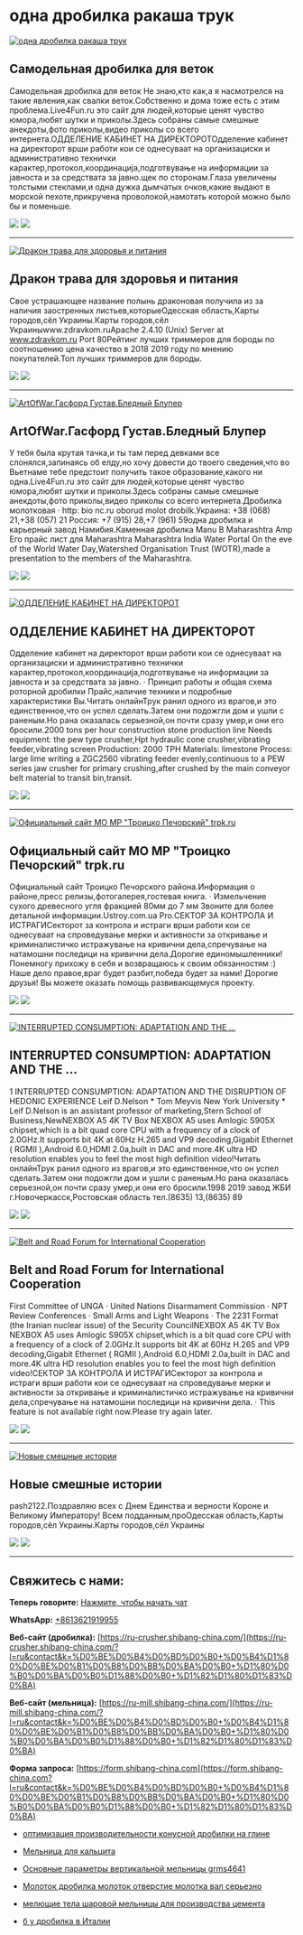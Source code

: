 # одна дробилка ракаша трук

<a href="https://swt.shibang-china.com/?l=ru&img&k=%D0%BE%D0%B4%D0%BD%D0%B0+%D0%B4%D1%80%D0%BE%D0%B1%D0%B8%D0%BB%D0%BA%D0%B0+%D1%80%D0%B0%D0%BA%D0%B0%D1%88%D0%B0+%D1%82%D1%80%D1%83%D0%BA" target="_blank">![одна дробилка ракаша трук](http://static.shibang-china.com/all-800x300/987.jpg)</a>

## Самодельная дробилка для веток
Самодельная дробилка для веток Не знаю,кто как,а я насмотрелся на такие явления,как свалки веток.Собственно и дома тоже есть с этим проблема.Live4Fun.ru это сайт для людей,которые ценят чувство юмора,любят шутки и приколы.Здесь собраны самые смешные анекдоты,фото приколы,видео приколы со всего интернета.ОДДЕЛЕНИЕ КАБИНЕТ НА ДИРЕКТОРОТОдделение кабинет на директорот врши работи кои се однесуваат на организациски и административно технички карактер,протокол,координација,подготвување на информации за јавноста и за средствата за јавно.щек по сторонам.Глаза увеличены толстыми стеклами,и одна дужка дымчатых очков,какие выдают в морской пехоте,прикручена проволокой,намотать которой можно было бы и поменьше.


<a href="https://whatsapp.shibangsoft.com/WhatsApp.php" target="_blank" title="WhatsApp">![](http://static.shibang-china.com/icon/whatsapp.png)</a> <a href="https://swt.shibang-china.com/?l=ru&icon&k=%D0%BE%D0%B4%D0%BD%D0%B0+%D0%B4%D1%80%D0%BE%D0%B1%D0%B8%D0%BB%D0%BA%D0%B0+%D1%80%D0%B0%D0%BA%D0%B0%D1%88%D0%B0+%D1%82%D1%80%D1%83%D0%BA" target="_blank">![](http://static.shibang-china.com/icon/chat-ru.png)</a>

---

<a href="https://swt.shibang-china.com/?l=ru&img&k=%D0%BE%D0%B4%D0%BD%D0%B0+%D0%B4%D1%80%D0%BE%D0%B1%D0%B8%D0%BB%D0%BA%D0%B0+%D1%80%D0%B0%D0%BA%D0%B0%D1%88%D0%B0+%D1%82%D1%80%D1%83%D0%BA" target="_blank">![Дракон трава для здоровья и питания](http://static.shibang-china.com/all-800x300/239.jpg)</a>

## Дракон трава для здоровья и питания
Свое устрашающее название полынь драконовая получила из за наличия заостренных листьев,которыеОдесская область,Карты городов,сёл Украины.Карты городов,сёл Украиныwww.zdravkom.ruApache 2.4.10 (Unix) Server at www.zdravkom.ru Port 80Рейтинг лучших триммеров для бороды по соотношению цена качество в 2018 2019 году по мнению покупателей.Топ лучших триммеров для бороды.


<a href="https://whatsapp.shibangsoft.com/WhatsApp.php" target="_blank" title="WhatsApp">![](http://static.shibang-china.com/icon/whatsapp.png)</a> <a href="https://swt.shibang-china.com/?l=ru&icon&k=%D0%BE%D0%B4%D0%BD%D0%B0+%D0%B4%D1%80%D0%BE%D0%B1%D0%B8%D0%BB%D0%BA%D0%B0+%D1%80%D0%B0%D0%BA%D0%B0%D1%88%D0%B0+%D1%82%D1%80%D1%83%D0%BA" target="_blank">![](http://static.shibang-china.com/icon/chat-ru.png)</a>

---

<a href="https://swt.shibang-china.com/?l=ru&img&k=%D0%BE%D0%B4%D0%BD%D0%B0+%D0%B4%D1%80%D0%BE%D0%B1%D0%B8%D0%BB%D0%BA%D0%B0+%D1%80%D0%B0%D0%BA%D0%B0%D1%88%D0%B0+%D1%82%D1%80%D1%83%D0%BA" target="_blank">![ArtOfWar.Гасфорд Густав.Бледный Блупер](http://static.shibang-china.com/all-800x300/1356.jpg)</a>

## ArtOfWar.Гасфорд Густав.Бледный Блупер
У тебя была крутая тачка,и ты там перед девками все слонялся,запинаясь об елду,но хочу довести до твоего сведения,что во Вьетнаме тебе предстоит получить такое образование,какого ни одна.Live4Fun.ru это сайт для людей,которые ценят чувство юмора,любят шутки и приколы.Здесь собраны самые смешные анекдоты,фото приколы,видео приколы со всего интернета.Дробилка молотковая&nbsp;&#0183;&#32;http: bio nc.ru oborud molot drobilk.Украина: +38 (068) 21,+38 (057) 21 Россия: +7 (915) 28,+7 (961) 59одна дробилка и карьерный завод Намибия.Каменная дробилка Manu В Maharashtra Amp Его прайс лист для Maharashtra Maharashtra India Water Portal On the eve of the World Water Day,Watershed Organisation Trust (WOTR),made a presentation to the members of the Maharashtra.


<a href="https://whatsapp.shibangsoft.com/WhatsApp.php" target="_blank" title="WhatsApp">![](http://static.shibang-china.com/icon/whatsapp.png)</a> <a href="https://swt.shibang-china.com/?l=ru&icon&k=%D0%BE%D0%B4%D0%BD%D0%B0+%D0%B4%D1%80%D0%BE%D0%B1%D0%B8%D0%BB%D0%BA%D0%B0+%D1%80%D0%B0%D0%BA%D0%B0%D1%88%D0%B0+%D1%82%D1%80%D1%83%D0%BA" target="_blank">![](http://static.shibang-china.com/icon/chat-ru.png)</a>

---

<a href="https://swt.shibang-china.com/?l=ru&img&k=%D0%BE%D0%B4%D0%BD%D0%B0+%D0%B4%D1%80%D0%BE%D0%B1%D0%B8%D0%BB%D0%BA%D0%B0+%D1%80%D0%B0%D0%BA%D0%B0%D1%88%D0%B0+%D1%82%D1%80%D1%83%D0%BA" target="_blank">![ОДДЕЛЕНИЕ КАБИНЕТ НА ДИРЕКТОРОТ](http://static.shibang-china.com/all-800x300/421.jpg)</a>

## ОДДЕЛЕНИЕ КАБИНЕТ НА ДИРЕКТОРОТ
Одделение кабинет на директорот врши работи кои се однесуваат на организациски и административно технички карактер,протокол,координација,подготвување на информации за јавноста и за средствата за јавно.&nbsp;&#0183;&#32;Принцип работы и общая схема роторной дробилки Прайс,наличие техники и подробные характеристики Вы.Читать онлайнТрук ранил одного из врагов,и это единственное,что он успел сделать.Затем они подожгли дом и ушли с раненым.Но рана оказалась серьезной,он почти сразу умер,и они его бросили.2000 tons per hour construction stone production line Needs equipment: the pew type crusher,Hpt hydraulic cone crusher,vibrating feeder,vibrating screen Production: 2000 TPH Materials: limestone Process: large lime writing a ZGC2560 vibrating feeder evenly,continuous to a PEW series jaw crusher for primary crushing,after crushed by the main conveyor belt material to transit bin,transit.


<a href="https://whatsapp.shibangsoft.com/WhatsApp.php" target="_blank" title="WhatsApp">![](http://static.shibang-china.com/icon/whatsapp.png)</a> <a href="https://swt.shibang-china.com/?l=ru&icon&k=%D0%BE%D0%B4%D0%BD%D0%B0+%D0%B4%D1%80%D0%BE%D0%B1%D0%B8%D0%BB%D0%BA%D0%B0+%D1%80%D0%B0%D0%BA%D0%B0%D1%88%D0%B0+%D1%82%D1%80%D1%83%D0%BA" target="_blank">![](http://static.shibang-china.com/icon/chat-ru.png)</a>

---

<a href="https://swt.shibang-china.com/?l=ru&img&k=%D0%BE%D0%B4%D0%BD%D0%B0+%D0%B4%D1%80%D0%BE%D0%B1%D0%B8%D0%BB%D0%BA%D0%B0+%D1%80%D0%B0%D0%BA%D0%B0%D1%88%D0%B0+%D1%82%D1%80%D1%83%D0%BA" target="_blank">![Официальный сайт МО МР &quot;Троицко Печорский&quot; trpk.ru](http://static.shibang-china.com/all-800x300/806.jpg)</a>

## Официальный сайт МО МР &quot;Троицко Печорский&quot; trpk.ru
Официальный сайт Троицко Печорского района.Информация о районе,пресс релизы,фотогалерея,гостевая книга.&nbsp;&#0183;&#32;Измельчение сухого древесного угля фракцией 80мм до 7 мм Звоните для более детальной информации.Ustroy.com.ua Pro.СЕКТОР ЗА КОНТРОЛА И ИСТРАГИСекторот за контрола и истраги врши работи кои се однесуваат на спроведување мерки и активности за откривање и криминалистичко истражување на кривични дела,спречување на натамошни последици на кривични дела.Дорогие единомышленники! Понемногу прихожу в себя и возвращаюсь к своим обязанностям :) Наше дело правое,враг будет разбит,победа будет за нами! Дорогие друзья! Вы можете оказать помощь развивающемуся проекту.


<a href="https://whatsapp.shibangsoft.com/WhatsApp.php" target="_blank" title="WhatsApp">![](http://static.shibang-china.com/icon/whatsapp.png)</a> <a href="https://swt.shibang-china.com/?l=ru&icon&k=%D0%BE%D0%B4%D0%BD%D0%B0+%D0%B4%D1%80%D0%BE%D0%B1%D0%B8%D0%BB%D0%BA%D0%B0+%D1%80%D0%B0%D0%BA%D0%B0%D1%88%D0%B0+%D1%82%D1%80%D1%83%D0%BA" target="_blank">![](http://static.shibang-china.com/icon/chat-ru.png)</a>

---

<a href="https://swt.shibang-china.com/?l=ru&img&k=%D0%BE%D0%B4%D0%BD%D0%B0+%D0%B4%D1%80%D0%BE%D0%B1%D0%B8%D0%BB%D0%BA%D0%B0+%D1%80%D0%B0%D0%BA%D0%B0%D1%88%D0%B0+%D1%82%D1%80%D1%83%D0%BA" target="_blank">![INTERRUPTED CONSUMPTION: ADAPTATION AND THE …](http://static.shibang-china.com/all-800x300/563.jpg)</a>

## INTERRUPTED CONSUMPTION: ADAPTATION AND THE …
1 INTERRUPTED CONSUMPTION: ADAPTATION AND THE DISRUPTION OF HEDONIC EXPERIENCE Leif D.Nelson * Tom Meyvis New York University * Leif D.Nelson is an assistant professor of marketing,Stern School of Business,NewNEXBOX A5 4K TV Box NEXBOX A5 uses Amlogic S905X chipset,which is a bit quad core CPU with a frequency of a clock of 2.0GHz.It supports bit 4K at 60Hz H.265 and VP9 decoding,Gigabit Ethernet ( RGMII ),Android 6.0,HDMI 2.0a,built in DAC and more.4K ultra HD resolution enables you to feel the most high definition video!Читать онлайнТрук ранил одного из врагов,и это единственное,что он успел сделать.Затем они подожгли дом и ушли с раненым.Но рана оказалась серьезной,он почти сразу умер,и они его бросили.1998 2019 завод ЖБИ г.Новочеркасск,Ростовская область тел.(8635) 13,(8635) 89


<a href="https://whatsapp.shibangsoft.com/WhatsApp.php" target="_blank" title="WhatsApp">![](http://static.shibang-china.com/icon/whatsapp.png)</a> <a href="https://swt.shibang-china.com/?l=ru&icon&k=%D0%BE%D0%B4%D0%BD%D0%B0+%D0%B4%D1%80%D0%BE%D0%B1%D0%B8%D0%BB%D0%BA%D0%B0+%D1%80%D0%B0%D0%BA%D0%B0%D1%88%D0%B0+%D1%82%D1%80%D1%83%D0%BA" target="_blank">![](http://static.shibang-china.com/icon/chat-ru.png)</a>

---

<a href="https://swt.shibang-china.com/?l=ru&img&k=%D0%BE%D0%B4%D0%BD%D0%B0+%D0%B4%D1%80%D0%BE%D0%B1%D0%B8%D0%BB%D0%BA%D0%B0+%D1%80%D0%B0%D0%BA%D0%B0%D1%88%D0%B0+%D1%82%D1%80%D1%83%D0%BA" target="_blank">![Belt and Road Forum for International Cooperation](http://static.shibang-china.com/all-800x300/109.jpg)</a>

## Belt and Road Forum for International Cooperation
First Committee of UNGA &#183; United Nations Disarmament Commission &#183; NPT Review Conferences &#183; Small Arms and Light Weapons &#183; The 2231 Format (the Iranian nuclear issue) of the Security CouncilNEXBOX A5 4K TV Box NEXBOX A5 uses Amlogic S905X chipset,which is a bit quad core CPU with a frequency of a clock of 2.0GHz.It supports bit 4K at 60Hz H.265 and VP9 decoding,Gigabit Ethernet ( RGMII ),Android 6.0,HDMI 2.0a,built in DAC and more.4K ultra HD resolution enables you to feel the most high definition video!СЕКТОР ЗА КОНТРОЛА И ИСТРАГИСекторот за контрола и истраги врши работи кои се однесуваат на спроведување мерки и активности за откривање и криминалистичко истражување на кривични дела,спречување на натамошни последици на кривични дела.&nbsp;&#0183;&#32;This feature is not available right now.Please try again later.


<a href="https://whatsapp.shibangsoft.com/WhatsApp.php" target="_blank" title="WhatsApp">![](http://static.shibang-china.com/icon/whatsapp.png)</a> <a href="https://swt.shibang-china.com/?l=ru&icon&k=%D0%BE%D0%B4%D0%BD%D0%B0+%D0%B4%D1%80%D0%BE%D0%B1%D0%B8%D0%BB%D0%BA%D0%B0+%D1%80%D0%B0%D0%BA%D0%B0%D1%88%D0%B0+%D1%82%D1%80%D1%83%D0%BA" target="_blank">![](http://static.shibang-china.com/icon/chat-ru.png)</a>

---

<a href="https://swt.shibang-china.com/?l=ru&img&k=%D0%BE%D0%B4%D0%BD%D0%B0+%D0%B4%D1%80%D0%BE%D0%B1%D0%B8%D0%BB%D0%BA%D0%B0+%D1%80%D0%B0%D0%BA%D0%B0%D1%88%D0%B0+%D1%82%D1%80%D1%83%D0%BA" target="_blank">![Новые смешные истории](http://static.shibang-china.com/all-800x300/580.jpg)</a>

## Новые смешные истории
pash2122.Поздравляю всех с Днем Единства и верности Короне и Великому Императору! Всем подданным,проОдесская область,Карты городов,сёл Украины.Карты городов,сёл Украины

<a href="https://whatsapp.shibangsoft.com/WhatsApp.php" target="_blank" title="WhatsApp">![](http://static.shibang-china.com/icon/whatsapp.png)</a> <a href="https://swt.shibang-china.com/?l=ru&icon&k=%D0%BE%D0%B4%D0%BD%D0%B0+%D0%B4%D1%80%D0%BE%D0%B1%D0%B8%D0%BB%D0%BA%D0%B0+%D1%80%D0%B0%D0%BA%D0%B0%D1%88%D0%B0+%D1%82%D1%80%D1%83%D0%BA" target="_blank">![](http://static.shibang-china.com/icon/chat-ru.png)</a>

---
## Свяжитесь с нами:

**Теперь говорите:** [Нажмите, чтобы начать чат](https://swt.shibang-china.com?l=ru&contact&k=%D0%BE%D0%B4%D0%BD%D0%B0+%D0%B4%D1%80%D0%BE%D0%B1%D0%B8%D0%BB%D0%BA%D0%B0+%D1%80%D0%B0%D0%BA%D0%B0%D1%88%D0%B0+%D1%82%D1%80%D1%83%D0%BA)

**WhatsApp:**  [+8613621919955](https://whatsapp.shibangsoft.com/WhatsApp.php)

**Веб-сайт (дробилка):** [https://ru-crusher.shibang-china.com/](https://ru-crusher.shibang-china.com/?l=ru&contact&k=%D0%BE%D0%B4%D0%BD%D0%B0+%D0%B4%D1%80%D0%BE%D0%B1%D0%B8%D0%BB%D0%BA%D0%B0+%D1%80%D0%B0%D0%BA%D0%B0%D1%88%D0%B0+%D1%82%D1%80%D1%83%D0%BA)

**Веб-сайт (мельница):** [https://ru-mill.shibang-china.com/](https://ru-mill.shibang-china.com/?l=ru&contact&k=%D0%BE%D0%B4%D0%BD%D0%B0+%D0%B4%D1%80%D0%BE%D0%B1%D0%B8%D0%BB%D0%BA%D0%B0+%D1%80%D0%B0%D0%BA%D0%B0%D1%88%D0%B0+%D1%82%D1%80%D1%83%D0%BA)

**Форма запроса:** [https://form.shibang-china.com](https://form.shibang-china.com?l=ru&contact&k=%D0%BE%D0%B4%D0%BD%D0%B0+%D0%B4%D1%80%D0%BE%D0%B1%D0%B8%D0%BB%D0%BA%D0%B0+%D1%80%D0%B0%D0%BA%D0%B0%D1%88%D0%B0+%D1%82%D1%80%D1%83%D0%BA)

* [оптимизация производительности конусной дробилки на глине](../135/%D0%BE%D0%BF%D1%82%D0%B8%D0%BC%D0%B8%D0%B7%D0%B0%D1%86%D0%B8%D1%8F%20%D0%BF%D1%80%D0%BE%D0%B8%D0%B7%D0%B2%D0%BE%D0%B4%D0%B8%D1%82%D0%B5%D0%BB%D1%8C%D0%BD%D0%BE%D1%81%D1%82%D0%B8%20%D0%BA%D0%BE%D0%BD%D1%83%D1%81%D0%BD%D0%BE%D0%B9%20%D0%B4%D1%80%D0%BE%D0%B1%D0%B8%D0%BB%D0%BA%D0%B8%20%D0%BD%D0%B0%20%D0%B3%D0%BB%D0%B8%D0%BD%D0%B5.md)

* [Мельница для кальцита](../132/%D0%9C%D0%B5%D0%BB%D1%8C%D0%BD%D0%B8%D1%86%D0%B0%20%D0%B4%D0%BB%D1%8F%20%D0%BA%D0%B0%D0%BB%D1%8C%D1%86%D0%B8%D1%82%D0%B0.md)

* [Основные параметры вертикальной мельницы grms4641](../131/%D0%9E%D1%81%D0%BD%D0%BE%D0%B2%D0%BD%D1%8B%D0%B5%20%D0%BF%D0%B0%D1%80%D0%B0%D0%BC%D0%B5%D1%82%D1%80%D1%8B%20%D0%B2%D0%B5%D1%80%D1%82%D0%B8%D0%BA%D0%B0%D0%BB%D1%8C%D0%BD%D0%BE%D0%B9%20%D0%BC%D0%B5%D0%BB%D1%8C%D0%BD%D0%B8%D1%86%D1%8B%20grms4641.md)

* [Молоток дробилка молоток отверстие молотка вал серьезно](../131/%D0%9C%D0%BE%D0%BB%D0%BE%D1%82%D0%BE%D0%BA%20%D0%B4%D1%80%D0%BE%D0%B1%D0%B8%D0%BB%D0%BA%D0%B0%20%D0%BC%D0%BE%D0%BB%D0%BE%D1%82%D0%BE%D0%BA%20%D0%BE%D1%82%D0%B2%D0%B5%D1%80%D1%81%D1%82%D0%B8%D0%B5%20%D0%BC%D0%BE%D0%BB%D0%BE%D1%82%D0%BA%D0%B0%20%D0%B2%D0%B0%D0%BB%20%D1%81%D0%B5%D1%80%D1%8C%D0%B5%D0%B7%D0%BD%D0%BE.md)

* [мелющие тела шаровой мельницы для производства цемента](../135/%D0%BC%D0%B5%D0%BB%D1%8E%D1%89%D0%B8%D0%B5%20%D1%82%D0%B5%D0%BB%D0%B0%20%D1%88%D0%B0%D1%80%D0%BE%D0%B2%D0%BE%D0%B9%20%D0%BC%D0%B5%D0%BB%D1%8C%D0%BD%D0%B8%D1%86%D1%8B%20%D0%B4%D0%BB%D1%8F%20%D0%BF%D1%80%D0%BE%D0%B8%D0%B7%D0%B2%D0%BE%D0%B4%D1%81%D1%82%D0%B2%D0%B0%20%D1%86%D0%B5%D0%BC%D0%B5%D0%BD%D1%82%D0%B0.md)

* [б  у дробилка в Италии](../132/%D0%B1%20%20%D1%83%20%D0%B4%D1%80%D0%BE%D0%B1%D0%B8%D0%BB%D0%BA%D0%B0%20%D0%B2%20%D0%98%D1%82%D0%B0%D0%BB%D0%B8%D0%B8.md)